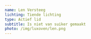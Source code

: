 ```yaml
---
name: Len Versteeg
lichting: Tiende lichting
type: Actief lid
subtitle: Is niet van suiker gemaakt
photo: /img/luxoven/len.png
---
```

